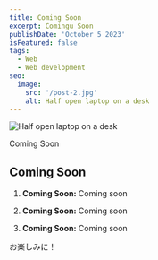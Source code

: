 ```yaml
---
title: Coming Soon
excerpt: Comingu Soon
publishDate: 'October 5 2023'
isFeatured: false
tags:
  - Web
  - Web development
seo:
  image:
    src: '/post-2.jpg'
    alt: Half open laptop on a desk
---
```


![Half open laptop on a desk](/post-2.jpg)

Coming Soon

## Coming Soon

1. **Coming Soon:** Coming soon

2. **Coming Soon:** Coming soon

3. **Coming Soon:** Coming soon

お楽しみに！

